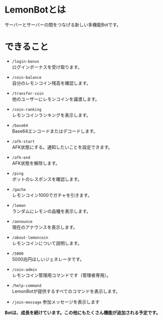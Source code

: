 # LemonBotとは

サーバーとサーバーの間をつなげる新しい多機能Botです。

# できること

- `/login-bonus`  
  ログインボーナスを受け取ります。
  
- `/coin-balance`  
  自分のレモンコイン残高を確認します。
  
- `/transfer-coin`  
  他のユーザーにレモンコインを譲渡します。
  
- `/coin-ranking`  
  レモンコインランキングを表示します。
  
- `/base64`  
  Base64エンコードまたはデコードします。
  
- `/afk-start`  
  AFK状態にする。通知したいことを設定できます。
  
- `/afk-end`  
  AFK状態を解除します。
  
- `/ping`  
  ボットのレスポンスを確認します。
  
- `/gacha`  
  レモンコイン1000でガチャを引きます。
  
- `/lemon`  
  ランダムにレモンの品種を表示します。
  
- `/announce`  
  現在のアナウンスを表示します。
  
- `/about-lemoncoin`  
  レモンコインについて説明します。
  
- `/5000`  
  5000兆円ほしいジェネレータです。
  
- `/coin-admin`  
  レモンコイン管理用コマンドです（管理者専用）。
  
- `/help-command`  
  LemonBotが提供するすべてのコマンドを表示します。

- `/join-message`
  参加メッセージを表示します

**Botは、成長を続けています。この他にもたくさん機能が追加される予定です。**